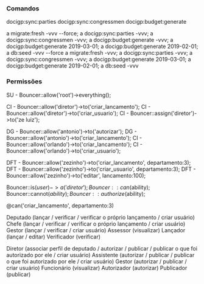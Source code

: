 ### Comandos

docigp:sync:parties
docigp:sync:congressmen
docigp:budget:generate

a migrate:fresh -vvv --force; a docigp:sync:parties -vvv; a docigp:sync:congressmen -vvv; a docigp:budget:generate -vvv; a docigp:budget:generate 2019-03-01; a docigp:budget:generate 2019-02-01; a db:seed -vvv --force
a migrate:fresh -vvv; a docigp:sync:parties -vvv; a docigp:sync:congressmen -vvv; a docigp:budget:generate 2019-03-01; a docigp:budget:generate 2019-02-01; a db:seed -vvv

### Permissões

SU - Bouncer::allow('root')->everything();

CI - Bouncer::allow('diretor')->to('criar_lancamento');
CI - Bouncer::allow('diretor')->to('criar_usuario');
CI - Bouncer::assign('diretor')->to('ze luiz');

DG - Bouncer::allow('antonio')->to('autorizar');
DG - Bouncer::allow('antonio')->to('criar_lancamento');
CI - Bouncer::allow('orlando')->to('criar_lancamento');
CI - Bouncer::allow('orlando')->to('criar_usuario');

DFT - Bouncer::allow('zezinho')->to('criar_lancamento', departamento:3);
DFT - Bouncer::allow('zezinho')->to('criar_usuario', departamento:3);
DFT - Bouncer::allow('zezinho')->to('editar', lancamento:100);

Bouncer::is($user)->a('diretor');
Bouncer::can($ability);
Bouncer::cannot($ability);
Bouncer::authorize($ability);

@can('criar_lancamento', departamento:3)

Deputado (lançar / verificar / verificar o próprio lançamento / criar usuário)
Chefe (lançar / verificar / verificar o próprio lançamento / criar usuário)
Gestor (lançar / verificar / criar usuário)
Assessor (visualizar)
Lançador (lançar / editar)
Verificador (verificar)

Diretor (associar perfil de deputado / autorizar / publicar / publicar o que foi autorizado por ele / criar usuário)
Assistente (autorizar / publicar / publicar o que foi autorizado por ele / criar usuário)
Gestor (autorizar / publicar / criar usuário)
Funcionário (visualizar)
Autorizador (autorizar)
Publicador (publicar)
